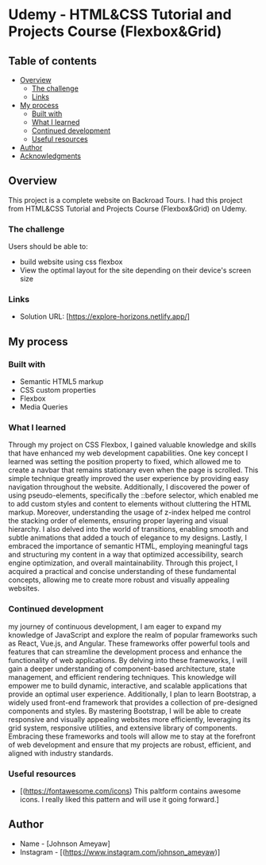# Udemy - HTML&CSS Tutorial and Projects Course (Flexbox&Grid)


## Table of contents

- [Overview](#overview)
  - [The challenge](#the-challenge)
  - [Links](#links)
- [My process](#my-process)
  - [Built with](#built-with)
  - [What I learned](#what-i-learned)
  - [Continued development](#continued-development)
  - [Useful resources](#useful-resources)
- [Author](#author)
- [Acknowledgments](#acknowledgments)



## Overview
This project is a complete website on Backroad Tours. I had this project from HTML&CSS Tutorial and Projects Course (Flexbox&Grid) on Udemy. 

### The challenge

Users should be able to:

- build website using css flexbox
- View the optimal layout for the site depending on their device's screen size


### Links

- Solution URL: [https://explore-horizons.netlify.app/]

## My process

### Built with

- Semantic HTML5 markup
- CSS custom properties
- Flexbox
- Media Queries


### What I learned

Through my project on CSS Flexbox, I gained valuable knowledge and skills that have enhanced my web development capabilities. One key concept I learned was setting the position property to fixed, which allowed me to create a navbar that remains stationary even when the page is scrolled. This simple technique greatly improved the user experience by providing easy navigation throughout the website. Additionally, I discovered the power of using pseudo-elements, specifically the ::before selector, which enabled me to add custom styles and content to elements without cluttering the HTML markup. Moreover, understanding the usage of z-index helped me control the stacking order of elements, ensuring proper layering and visual hierarchy. I also delved into the world of transitions, enabling smooth and subtle animations that added a touch of elegance to my designs. Lastly, I embraced the importance of semantic HTML, employing meaningful tags and structuring my content in a way that optimized accessibility, search engine optimization, and overall maintainability. Through this project, I acquired a practical and concise understanding of these fundamental concepts, allowing me to create more robust and visually appealing websites.


### Continued development

my journey of continuous development, I am eager to expand my knowledge of JavaScript and explore the realm of popular frameworks such as React, Vue.js, and Angular. These frameworks offer powerful tools and features that can streamline the development process and enhance the functionality of web applications. By delving into these frameworks, I will gain a deeper understanding of component-based architecture, state management, and efficient rendering techniques. This knowledge will empower me to build dynamic, interactive, and scalable applications that provide an optimal user experience. Additionally, I plan to learn Bootstrap, a widely used front-end framework that provides a collection of pre-designed components and styles. By mastering Bootstrap, I will be able to create responsive and visually appealing websites more efficiently, leveraging its grid system, responsive utilities, and extensive library of components. Embracing these frameworks and tools will allow me to stay at the forefront of web development and ensure that my projects are robust, efficient, and aligned with industry standards.


### Useful resources

- [(https://fontawesome.com/icons) This paltform contains awesome icons. I really liked this pattern and will use it going forward.]



## Author

- Name - [Johnson Ameyaw]
- Instagram - [(https://www.instagram.com/johnson_ameyaw)]


